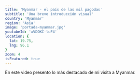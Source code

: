 ```yaml
---
title: 'Myanmar - el país de las mil pagodas'
subtitle: 'Una breve introducción visual'
country: 'Myanmar'
region: 'Asia'
image: 'portada-myanmar.jpg'
youtubeId: 'xVDOKC-luF4'
location: {
  lat: 19.75,
  lng: 96.1
}
zoom: 4
isFeatured: true
---
```

En este video presento lo más destacado de mi visita a Myanmar.